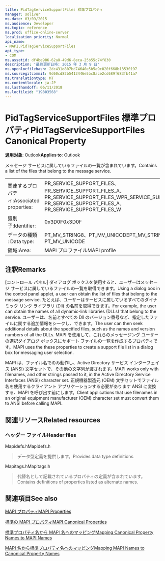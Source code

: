 ```yaml
---
title: PidTagServiceSupportFiles 標準プロパティ
manager: soliver
ms.date: 03/09/2015
ms.audience: Developer
ms.topic: reference
ms.prod: office-online-server
localization_priority: Normal
api_name:
- MAPI.PidTagServiceSupportFiles
api_type:
- COM
ms.assetid: df4be986-62a8-49d6-8eca-25b55c74f830
description: '最終更新日時: 2015 年 3 月 9 日'
ms.openlocfilehash: 2dc431d807bd74640e5b5a9c020f668b13530197
ms.sourcegitcommit: 9d60cd82b5413446e5bc8ace2cd689f683fb41a7
ms.translationtype: MT
ms.contentlocale: ja-JP
ms.lasthandoff: 06/11/2018
ms.locfileid: "19803568"
---
```

# <a name="pidtagservicesupportfiles-canonical-property"></a><span data-ttu-id="16b90-103">PidTagServiceSupportFiles 標準プロパティ</span><span class="sxs-lookup"><span data-stu-id="16b90-103">PidTagServiceSupportFiles Canonical Property</span></span>

  
  
<span data-ttu-id="16b90-104">**適用対象**: Outlook</span><span class="sxs-lookup"><span data-stu-id="16b90-104">**Applies to**: Outlook</span></span> 
  
<span data-ttu-id="16b90-105">メッセージ サービスに属しているファイルの一覧が含まれています。</span><span class="sxs-lookup"><span data-stu-id="16b90-105">Contains a list of the files that belong to the message service.</span></span>
  
|||
|:-----|:-----|
|<span data-ttu-id="16b90-106">関連するプロパティ:</span><span class="sxs-lookup"><span data-stu-id="16b90-106">Associated properties:</span></span>  <br/> |<span data-ttu-id="16b90-107">PR_SERVICE_SUPPORT_FILES、PR_SERVICE_SUPPORT_FILES_A、PR_SERVICE_SUPPORT_FILES_W</span><span class="sxs-lookup"><span data-stu-id="16b90-107">PR_SERVICE_SUPPORT_FILES, PR_SERVICE_SUPPORT_FILES_A, PR_SERVICE_SUPPORT_FILES_W</span></span>  <br/> |
|<span data-ttu-id="16b90-108">識別子:</span><span class="sxs-lookup"><span data-stu-id="16b90-108">Identifier:</span></span>  <br/> |<span data-ttu-id="16b90-109">0x3D0F</span><span class="sxs-lookup"><span data-stu-id="16b90-109">0x3D0F</span></span>  <br/> |
|<span data-ttu-id="16b90-110">データの種類 : </span><span class="sxs-lookup"><span data-stu-id="16b90-110">Data type:</span></span>  <br/> |<span data-ttu-id="16b90-111">PT_MV_STRING8、PT_MV_UNICODE</span><span class="sxs-lookup"><span data-stu-id="16b90-111">PT_MV_STRING8, PT_MV_UNICODE</span></span>  <br/> |
|<span data-ttu-id="16b90-112">領域:</span><span class="sxs-lookup"><span data-stu-id="16b90-112">Area:</span></span>  <br/> |<span data-ttu-id="16b90-113">MAPI プロファイル</span><span class="sxs-lookup"><span data-stu-id="16b90-113">MAPI profile</span></span>  <br/> |
   
## <a name="remarks"></a><span data-ttu-id="16b90-114">注釈</span><span class="sxs-lookup"><span data-stu-id="16b90-114">Remarks</span></span>

<span data-ttu-id="16b90-115">[コントロール パネル] ダイアログ ボックスを使用すると、ユーザーはメッセージ サービスに属しているファイルの一覧を取得できます。</span><span class="sxs-lookup"><span data-stu-id="16b90-115">Using a dialog box in the control panel applet, a user can obtain the list of files that belong to the message service.</span></span> <span data-ttu-id="16b90-116">たとえば、ユーザーはサービスに属しているすべてのダイナミック リンク ライブラリ (Dll) の名前を取得できます。</span><span class="sxs-lookup"><span data-stu-id="16b90-116">For example, the user can obtain the names of all dynamic-link libraries (DLLs) that belong to the service.</span></span> <span data-ttu-id="16b90-117">ユーザーは、名前とすべての Dll のバージョン番号など、指定したファイルに関する追加情報をシークし、できます。</span><span class="sxs-lookup"><span data-stu-id="16b90-117">The user can then seek additional details about the specified files, such as the names and version numbers of all the DLLs.</span></span> <span data-ttu-id="16b90-118">MAPI を使用して、これらのメッセージング ユーザーの選択ダイアログ ボックスにサポート ファイルの一覧を作成するプロパティです。</span><span class="sxs-lookup"><span data-stu-id="16b90-118">MAPI uses the these properties to create a support file list in a dialog box for messaging user selection.</span></span>
  
<span data-ttu-id="16b90-119">MAPI は、ファイル名でのみ動作し、Active Directory サービス インターフェイス (ANSI) 文字セットで、その他の文字列が渡されます。</span><span class="sxs-lookup"><span data-stu-id="16b90-119">MAPI works only with filenames, and other strings passed to it, in the Active Directory Service Interfaces (ANSI) character set.</span></span> <span data-ttu-id="16b90-120">正規機器製造元 (OEM) 文字セットでファイル名を使用するクライアント アプリケーションする必要があります ANSI に変換する、MAPI を呼び出す前にします。</span><span class="sxs-lookup"><span data-stu-id="16b90-120">Client applications that use filenames in an original equipment manufacturer (OEM) character set must convert them to ANSI before calling MAPI.</span></span>
  
## <a name="related-resources"></a><span data-ttu-id="16b90-121">関連リソース</span><span class="sxs-lookup"><span data-stu-id="16b90-121">Related resources</span></span>

### <a name="header-files"></a><span data-ttu-id="16b90-122">ヘッダー ファイル</span><span class="sxs-lookup"><span data-stu-id="16b90-122">Header files</span></span>

<span data-ttu-id="16b90-123">Mapidefs.h</span><span class="sxs-lookup"><span data-stu-id="16b90-123">Mapidefs.h</span></span>
  
> <span data-ttu-id="16b90-124">データ型定義を提供します。</span><span class="sxs-lookup"><span data-stu-id="16b90-124">Provides data type definitions.</span></span>
    
<span data-ttu-id="16b90-125">Mapitags.h</span><span class="sxs-lookup"><span data-stu-id="16b90-125">Mapitags.h</span></span>
  
> <span data-ttu-id="16b90-126">代替名として記載されているプロパティの定義が含まれています。</span><span class="sxs-lookup"><span data-stu-id="16b90-126">Contains definitions of properties listed as alternate names.</span></span>
    
## <a name="see-also"></a><span data-ttu-id="16b90-127">関連項目</span><span class="sxs-lookup"><span data-stu-id="16b90-127">See also</span></span>



[<span data-ttu-id="16b90-128">MAPI プロパティ</span><span class="sxs-lookup"><span data-stu-id="16b90-128">MAPI Properties</span></span>](mapi-properties.md)
  
[<span data-ttu-id="16b90-129">標準の MAPI プロパティ</span><span class="sxs-lookup"><span data-stu-id="16b90-129">MAPI Canonical Properties</span></span>](mapi-canonical-properties.md)
  
[<span data-ttu-id="16b90-130">標準プロパティ名から MAPI 名へのマッピング</span><span class="sxs-lookup"><span data-stu-id="16b90-130">Mapping Canonical Property Names to MAPI Names</span></span>](mapping-canonical-property-names-to-mapi-names.md)
  
[<span data-ttu-id="16b90-131">MAPI 名から標準プロパティ名へのマッピング</span><span class="sxs-lookup"><span data-stu-id="16b90-131">Mapping MAPI Names to Canonical Property Names</span></span>](mapping-mapi-names-to-canonical-property-names.md)

